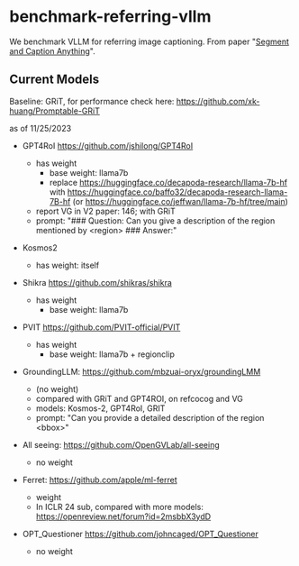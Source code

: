 # benchmark-referring-vllm

We benchmark VLLM for referring image captioning. From paper "[Segment and Caption Anything](https://github.com/xk-huang/segment-caption-anything)".

## Current Models


Baseline: GRiT, for performance check here: https://github.com/xk-huang/Promptable-GRiT

as of 11/25/2023
- GPT4RoI https://github.com/jshilong/GPT4RoI
    - has weight
        - base weight: llama7b
        - replace https://huggingface.co/decapoda-research/llama-7b-hf with https://huggingface.co/baffo32/decapoda-research-llama-7B-hf (or https://huggingface.co/jeffwan/llama-7b-hf/tree/main)
    - report VG in V2 paper: 146; with GRiT
    - prompt: "### Question: Can you give a description of the region mentioned by \<region\> ### Answer:"
- Kosmos2
    - has weight: itself
- Shikra https://github.com/shikras/shikra
    - has weight
        - base weight: llama7b
- PVIT https://github.com/PVIT-official/PVIT
    - has weight
        - base weight: llama7b + regionclip

- GroundingLLM: https://github.com/mbzuai-oryx/groundingLMM 
    - (no weight)
    - compared with GRiT and GPT4ROI, on  refcocog and VG
    - models: Kosmos-2, GPT4RoI, GRIT
    - prompt: "Can you provide a detailed description of the region \<bbox\>"
- All seeing: https://github.com/OpenGVLab/all-seeing
    - no weight
- Ferret: https://github.com/apple/ml-ferret
    - weight
    - In ICLR 24 sub, compared with more models: https://openreview.net/forum?id=2msbbX3ydD
- OPT_Questioner https://github.com/johncaged/OPT_Questioner
    - no weight